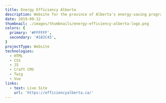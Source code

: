 ```yaml
---
title: Energy Efficiency Alberta
description: Website for the province of Alberta's energy-saving program.
date: 2019-09-12
thumbnail: ./images/thumbnails/energy-efficiency-alberta-logo.png
colors: {
  primary: '#FFFFFF',
  secondary: '#182C45',
}
projectType: Website
technologies:
  - HTML
  - CSS
  - JS
  - Craft CMS
  - Twig
  - Vue
links:
  - text: Live Site
    url: 'https://efficiencyalberta.ca/'
---
```

